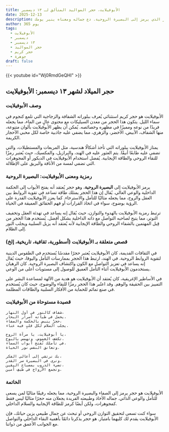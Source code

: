```yaml
---
title: الأبوفيلايت، حجر المواليد المتألق لـ ١٣ ديسمبر
date: 2025-12-13
description: اشعر بأهمية الأبوفيلايت، حجر المواليد لـ ١٣ ديسمبر الذي يرمز إلى البصيرة الروحية. دع جماله ومعناه ينير يومك.
author: 365 يوم
tags:
  - الأبوفيلايت
  - ديسمبر
  - ١٣ ديسمبر
  - حجر المواليد
  - حجر كريم
  - جوهرة
draft: false
---
```


{{< youtube id="Wj0RmdGeQHI" >}}

## حجر الميلاد لشهر ١٣ ديسمبر: الأبوفيلايت

### وصف الأبوفيلايت

الأبوفيلايت هو حجر كريم استثنائي يُعرف ببلوراته الشفافة والزجاجية التي تلمع كنجوم في سماء الليل. يتكون هذا الحجر من معدن السيليكات مع محتوى عالٍ من الماء، مما يجعله فريدًا من نوعه ومميزًا في مظهره وخصائصه. يُمكن أن يظهر الأبوفيلايت بألوان متنوعة، منها الشفاف، الأبيض، الأخضر، والزهري، مما يضفي عليه جاذبية خاصة لكل محبي الأحجار الكريمة.

يمتاز الأبوفيلايت ببلوراته التي تأخذ أشكالًا هندسية، مثل المربعات والمستطيلات، والتي تضفي عليه طابعًا أنيقًا. يتم العثور عليه في الهند، والبرازيل، والمكسيك، حيث يُعتبر رمزًا للنقاء الروحي والطاقة الإيجابية. يُفضل استخدام الأبوفيلايت في الديكور أو المجوهرات التي تضفي لمسة من الأناقة والبريق على الإطلالة.

### رمزية ومعنى الأبوفيلايت: البصيرة الروحية

يرمز الأبوفيلايت إلى **البصيرة الروحية**، وهو حجر يُعتقد أنه يفتح الأبواب إلى الحكمة الداخلية والوعي العالي. يُقال إن هذا الحجر يمتلك طاقة تساعد في تقوية الروابط بين العقل والروح، مما يجعله مثاليًا للتأمل والاسترخاء. كما يعزز الأبوفيلايت القدرة على الرؤية بوضوح، سواء في اتخاذ القرارات أو فهم الحقائق العميقة في الحياة.

ترتبط رمزية الأبوفيلايت بالهدوء والتوازن، حيث يُقال إنه يساعد في تهدئة العقل وتخفيف التوتر، مما يتيح لصاحبه التواصل مع ذاته الداخلية بشكل أفضل. يُستخدم هذا الحجر من قِبل المهتمين بالشفاء الروحي والطاقة الإيجابية لأنه يُعتقد أنه يزيل السلبية ويجلب النور إلى الظلام.

### قصص متعلقة بـ الأبوفيلايت (أسطورية، ثقافية، تاريخية، إلخ)

في الثقافات القديمة، كان الأبوفيلايت يُعتبر حجرًا مقدسًا يُستخدم في الطقوس الدينية لتقوية الروابط الروحية. في الهند، ارتبط هذا الحجر بممارسات التأمل واليوقا، حيث يُقال إنه يساعد في تعزيز التواصل مع الكون واكتشاف البصيرة الروحية. كان الرهبان يستخدمون الأبوفيلايت أثناء التأمل العميق للوصول إلى مستويات أعلى من الوعي.

في الأساطير الإغريقية، كان يُعتقد أن الأبوفيلايت هو هدية من الآلهة لمساعدة البشر على التمييز بين الحقيقة والوهم. وقد اعتُبر هذا الحجر رمزًا للنقاء والوضوح، حيث كان يُستخدم في صنع تمائم للحماية من الأفكار السلبية والطاقات المظلمة.

### قصيدة مستوحاة من الأبوفيلايت

```
شفاف كالنور في أول النهار،  
يحمل في طياته أسرار البحار.  
حجرٌ ينبض بالحكمة والصفاء،  
يجلب السلام لكل قلبٍ فيه عناء.  

يا أبوفيلايت، يا مرآة الروح،  
تكشف الغموض، وتهمس بالبوح.  
في تأملك تُفتح أبواب السماء،  
وتعانق النفس نور الحياة.  

بك نرتقي إلى أعالي الفكر،  
ونرى في البصيرة سر القدر.  
تضيء الدروب بمصباح اليقين،  
وتجمع الأرواح في طيفٍ أمين.  
```

### الخاتمة

الأبوفيلايت هو حجر يرمز إلى الصفاء والبصيرة الروحية، مما يجعله رفيقًا مثاليًا لمن يسعى للتأمل والوعي الذاتي. جماله الأخاذ وطبيعته الفريدة يجعلان منه حجرًا مثاليًا ليس فقط كمجوهرات، ولكن أيضًا كرمز للطاقة الإيجابية والسلام الداخلي.

سواء كنت تسعى لتحقيق التوازن الروحي أو تبحث عن جمال طبيعي يزين حياتك، فإن الأبوفيلايت يقدم لك كليهما بامتياز. هو حجر يذكرنا دائمًا بأهمية النقاء الداخلي والتواصل مع الجوانب الأعمق من ذواتنا.